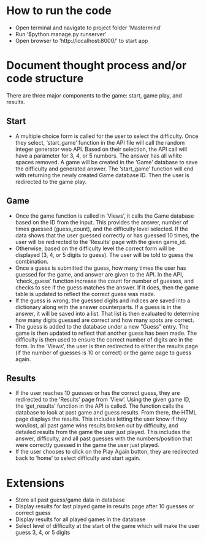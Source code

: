 # How to run the code
* Open terminal and navigate to project folder ‘Mastermind’
* Run ‘$python manage.py runserver’
* Open browser to ‘http://localhost:8000/’ to start app
# Document thought process and/or code structure
There are three major components to the game: start, game play, and results.
## Start
* A multiple choice form is called for the user to select the difficulty. Once they select, ‘start_game’ function in the API file will call the random integer generator web API. Based on their selection, the API call will have a parameter for 3, 4, or 5 numbers. The answer has all white spaces removed. A game will be created in the ‘Game’ database to save the difficulty and generated answer. The ‘start_game’ function will end with returning the newly created Game database ID. Then the user is redirected to the game play.
## Game
* Once the game function is called in ‘Views’, it calls the Game database based on the ID from the input. This provides the answer, number of times guessed (guess_count), and the difficulty level selected. If the data shows that the user guessed correctly or has guessed 10 times, the user will be redirected to the ‘Results’ page with the given game_id.
* Otherwise, based on the difficulty level the correct form will be displayed (3, 4, or 5 digits to guess). The user will be told to guess the combination.
* Once a guess is submitted the guess, how many times the user has guessed for the game, and answer are given to the API. In the API, ‘check_guess’ function increase the count for number of guesses, and checks to see if the guess matches the answer. If it does, then the game table is updated to reflect the correct guess was made.
* If the guess is wrong, the guessed digits and indices are saved into a dictionary along with the answer counterparts. If a guess is in the answer, it will be saved into a list. That list is then evaluated to determine how many digits guessed are correct and how many spots are correct.
* The guess is added to the database under a new “Guess” entry. The game is then updated to reflect that another guess has been made. The difficulty is then used to ensure the correct number of digits are in the form. In the ‘Views’, the user is then redirected to either the results page (if the number of guesses is 10 or correct) or the game page to guess again.
## Results
* If the user reaches 10 guesses or has the correct guess, they are redirected to the ‘Results’ page from ‘View’. Using the given game ID, the ‘get_results’ function in the API is called. The function calls the database to look at past game and guess results. From there, the HTML page displays the results. This includes letting the user know if they won/lost, all past game wins results broken out by difficulty, and detailed results from the game the user just played. This includes the answer, difficulty, and all past guesses with the numbers/position that were correctly guessed in the game the user just played.
* If the user chooses to click on the Play Again button, they are redirected back to ‘home’ to select difficulty and start again.

# Extensions
* Store all past guess/game data in database
* Display results for last played game in results page after 10 guesses or correct guess
* Display results for all played games in the database
* Select level of difficulty at the start of the game which will make the user guess 3, 4, or 5 digits
